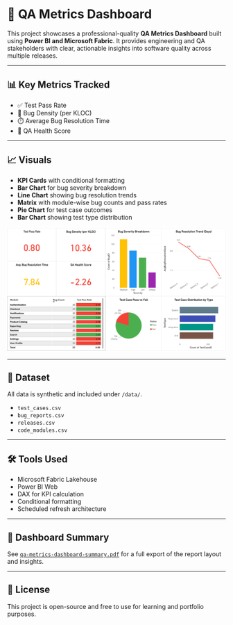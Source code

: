# 🧪 QA Metrics Dashboard

This project showcases a professional-quality **QA Metrics Dashboard** built using **Power BI and Microsoft Fabric**. It provides engineering and QA stakeholders with clear, actionable insights into software quality across multiple releases.

---

## 📊 Key Metrics Tracked

- ✅ Test Pass Rate
- 🐞 Bug Density (per KLOC)
- ⏱️ Average Bug Resolution Time
- 🌟 QA Health Score

---

## 📈 Visuals

- **KPI Cards** with conditional formatting
- **Bar Chart** for bug severity breakdown
- **Line Chart** showing bug resolution trends
- **Matrix** with module-wise bug counts and pass rates
- **Pie Chart** for test case outcomes
- **Bar Chart** showing test type distribution

![Dashboard Screenshot](assets/dashboard-screenshot.png)

---

## 📂 Dataset

All data is synthetic and included under `/data/`.

- `test_cases.csv`
- `bug_reports.csv`
- `releases.csv`
- `code_modules.csv`

---

## 🛠️ Tools Used

- Microsoft Fabric Lakehouse
- Power BI Web 
- DAX for KPI calculation
- Conditional formatting
- Scheduled refresh architecture

---

## 📄 Dashboard Summary

See [`qa-metrics-dashboard-summary.pdf`](qa-metrics-dashboard-summary.pdf) for a full export of the report layout and insights.

---

## 🤝 License

This project is open-source and free to use for learning and portfolio purposes.

